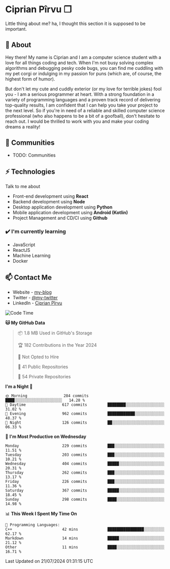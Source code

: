 # Ciprian Pîrvu ❐

Little thing about me? ha, I thought this section it is supposed to be important.

## 🧐 About

Hey there! My name is Ciprian and I am a computer science student with a love for all things coding and tech. When I'm not busy solving complex algorithms and debugging pesky code bugs, you can find me cuddling with my pet corgi or indulging in my passion for puns (which are, of course, the highest form of humor).

But don't let my cute and cuddly exterior (or my love for terrible jokes) fool you - I am a serious programmer at heart. With a strong foundation in a variety of programming languages and a proven track record of delivering top-quality results, I am confident that I can help you take your project to the next level. So if you're in need of a reliable and skilled computer science professional (who also happens to be a bit of a goofball), don't hesitate to reach out. I would be thrilled to work with you and make your coding dreams a reality!

## 👯 Communities

-   TODO: Communities

## ⚡ Technologies

Talk to me about

-   Front-end development using **React**
-   Backend development using **Node**
-   Desktop application development using **Python**
-   Mobile application development using **Android (Kotlin)**
-   Project Management and CD/CI using **Github**

### ✔️ I'm currently learning

-   JavaScript
-   ReactJS
-   Machine Learning
-   Docker

## 📫 Contact Me

-   Website - [my-blog]()
-   Twitter - [@my-twitter]()
-   LinkedIn - [Ciprian Pîrvu](https://www.linkedin.com/in/p%C3%AErvu-ciprian-cristian-4415991b1/)

<!--START_SECTION:waka-->
![Code Time](http://img.shields.io/badge/Code%20Time-2%2C112%20hrs%2048%20mins-blue)

**🐱 My GitHub Data** 

> 📦 1.8 MB Used in GitHub's Storage 
 > 
> 🏆 182 Contributions in the Year 2024
 > 
> 🚫 Not Opted to Hire
 > 
> 📜 41 Public Repositories 
 > 
> 🔑 54 Private Repositories 
 > 
**I'm a Night 🦉** 

```text
🌞 Morning                284 commits         ████░░░░░░░░░░░░░░░░░░░░░   14.28 % 
🌆 Daytime                617 commits         ████████░░░░░░░░░░░░░░░░░   31.02 % 
🌃 Evening                962 commits         ████████████░░░░░░░░░░░░░   48.37 % 
🌙 Night                  126 commits         ██░░░░░░░░░░░░░░░░░░░░░░░   06.33 % 
```
📅 **I'm Most Productive on Wednesday** 

```text
Monday                   229 commits         ███░░░░░░░░░░░░░░░░░░░░░░   11.51 % 
Tuesday                  203 commits         ███░░░░░░░░░░░░░░░░░░░░░░   10.21 % 
Wednesday                404 commits         █████░░░░░░░░░░░░░░░░░░░░   20.31 % 
Thursday                 262 commits         ███░░░░░░░░░░░░░░░░░░░░░░   13.17 % 
Friday                   226 commits         ███░░░░░░░░░░░░░░░░░░░░░░   11.36 % 
Saturday                 367 commits         █████░░░░░░░░░░░░░░░░░░░░   18.45 % 
Sunday                   298 commits         ████░░░░░░░░░░░░░░░░░░░░░   14.98 % 
```


📊 **This Week I Spent My Time On** 

```text
💬 Programming Languages: 
C++                      42 mins             ████████████████░░░░░░░░░   62.17 % 
Markdown                 14 mins             █████░░░░░░░░░░░░░░░░░░░░   21.12 % 
Other                    11 mins             ████░░░░░░░░░░░░░░░░░░░░░   16.71 % 
```


 Last Updated on 21/07/2024 01:31:15 UTC
<!--END_SECTION:waka-->
